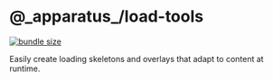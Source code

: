 # @\_apparatus\_/load-tools

[![bundle size](https://deno.bundlejs.com/?q=@_apparatus_/load-tools&badge=detailed)](https://bundlejs.com/?q=@_apparatus_/load-tools)

Easily create loading skeletons and overlays that adapt to content at runtime.
